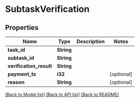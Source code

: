 # SubtaskVerification

## Properties
Name | Type | Description | Notes
------------ | ------------- | ------------- | -------------
**task_id** | **String** |  | 
**subtask_id** | **String** |  | 
**verification_result** | **String** |  | 
**payment_ts** | **i32** |  | [optional] 
**reason** | **String** |  | [optional] 

[[Back to Model list]](../README.md#documentation-for-models) [[Back to API list]](../README.md#documentation-for-api-endpoints) [[Back to README]](../README.md)


